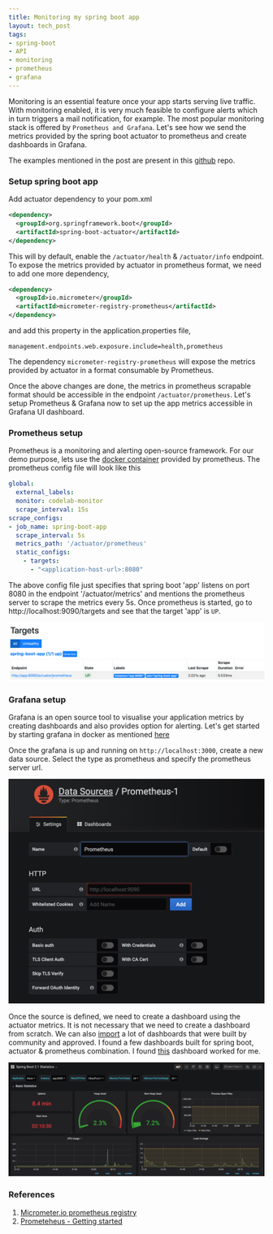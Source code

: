```yaml
---
title: Monitoring my spring boot app
layout: tech_post
tags:
- spring-boot
- API
- monitoring
- prometheus
- grafana
---
```


Monitoring is an essential feature once your app starts serving live traffic. With monitoring enabled, it is very much feasible to configure alerts which in turn triggers a mail notification, for example. The most popular monitoring stack is offered by `Prometheus and Grafana`. Let's see how we send the metrics provided by the spring boot actuator to prometheus and create dashboards in Grafana.

The examples mentioned in the post are present in this [github](https://github.com/malathit/spring-boot-best-practises) repo.
### Setup spring boot app
Add actuator dependency to your pom.xml

```xml
<dependency>
  <groupId>org.springframework.boot</groupId>
  <artifactId>spring-boot-actuator</artifactId>
</dependency>
```

This will by default, enable the `/actuator/health` & `/actuator/info` endpoint. To expose the metrics provided by actuator in prometheus format, we need to add one more dependency,

```xml
<dependency>
  <groupId>io.micrometer</groupId>
  <artifactId>micrometer-registry-prometheus</artifactId>
</dependency>
```

and add this property in the application.properties file,
```
management.endpoints.web.exposure.include=health,prometheus 
```

The dependency `micrometer-registry-prometheus` will expose the metrics provided by actuator in a format consumable by Prometheus.

Once the above changes are done, the metrics in prometheus scrapable format should be accessible in the endpoint `/actuator/prometheus`. Let's setup Prometheus & Grafana now to set up the app metrics accessible in Grafana UI dashboard.
### Prometheus setup
Prometheus is a monitoring and alerting open-source framework. For our demo purpose, lets use the [docker container](https://prometheus.io/docs/prometheus/latest/installation/#using-docker) provided by prometheus. The prometheus config file will look like this

```yaml
global:
  external_labels:
  monitor: codelab-monitor
  scrape_interval: 15s
scrape_configs: 
- job_name: spring-boot-app
  scrape_interval: 5s
  metrics_path: '/actuator/prometheus'
  static_configs:
    - targets:
      - "<application-host-url>:8080"
```

The above config file just specifies that spring boot 'app' listens on port 8080 in the endpoint '/actuator/metrics' and mentions the prometheus server to scrape the metrics every 5s. Once prometheus is started, go to http://localhost:9090/targets and see that the target 'app' is `UP`.

[![targets](/images/prometheus/targets.png)](/images/prometheus/targets.png)
### Grafana setup
Grafana is an open source tool to visualise your application metrics by creating dashboards and also provides option for alerting. Let's get started by starting grafana in docker as mentioned [here](https://grafana.com/docs/grafana/latest/installation/docker/)

Once the grafana is up and running on `http://localhost:3000`, create a new data source. Select the type as prometheus and specify the prometheus server url. 

[![add-datasource](/images/grafana/add-datasource.png)](/images/grafana/add-datasource.png)

Once the source is defined, we need to create a dashboard using the actuator metrics. It is not necessary that we need to create a dashboard from scratch. We can also [import](https://grafana.com/grafana/dashboards?plcmt=footer) a lot of dashboards that were built by community and approved. I found a few dashboards built for spring boot, actuator & prometheus combination. I found [this](https://grafana.com/grafana/dashboards/10280) dashboard worked for me.

[![dashboard](/images/grafana/dashboard.png)](/images/grafana/dashboard.png)
### References
1. [Micrometer.io prometheus registry](https://micrometer.io/docs/registry/prometheus)
2. [Prometeheus - Getting started](https://prometheus.io/docs/prometheus/latest/getting_started/)
